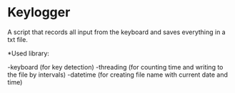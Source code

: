 # Keylogger

A script that records all input from the keyboard and saves everything in a txt file.

*Used library:

  -keyboard (for key detection)
  -threading (for counting time and writing to the file by intervals)
  -datetime (for creating file name with current date and time)
